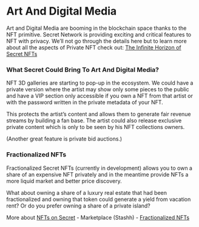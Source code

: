 # Art And Digital Media

Art and Digital Media are booming in the blockchain space thanks to the NFT primitive. Secret Network is providing exciting and critical features to NFT with privacy. We’ll not go through the details here but to learn more about all the aspects of Private NFT check out: [The Infinite Horizon of Secret NFTs](https://medium.com/@secretnetwork/history-will-remember-2021-as-the-year-that-nfts-came-of-age-but-what-comes-next-73e338d1578b)

### What Secret Could Bring To Art And Digital Media?

NFT 3D galleries are starting to pop-up in the ecosystem. We could have a private version where the artist may show only some pieces to the public and have a VIP section only accessible if you own a NFT from that artist or with the password written in the private metadata of your NFT.

This protects the artist’s content and allows them to generate fair revenue streams by building a fan base. The artist could also release exclusive private content which is only to be seen by his NFT collections owners.

(Another great feature is private bid auctions.)

### Fractionalized NFTs

Fractionalized Secret NFTs (currently in development) allows you to own a share of an expensive NFT privately and in the meantime provide NFTs a more liquid market and better price discovery.

What about owning a share of a luxury real estate that had been fractionalized and owning that token could generate a yield from vacation rent? Or do you prefer owning a share of a private island?

More about [NFTs on Secret](https://scrt.network/about/secret-nfts) - Marketplace (Stashh) - [Fractionalized NFTs](https://scrt.network/blog/secret-feature-fractionalized-secret-nfts)
